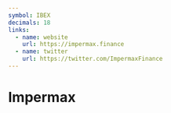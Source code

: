 ```yaml
---
symbol: IBEX
decimals: 18
links:
  - name: website
    url: https://impermax.finance
  - name: twitter
    url: https://twitter.com/ImpermaxFinance
---
```


# Impermax
